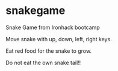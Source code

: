 # snakegame
Snake Game from Ironhack bootcamp

Move snake with up, down, left, right keys.

Eat red food for the snake to grow.

Do not eat the own snake tail!!
